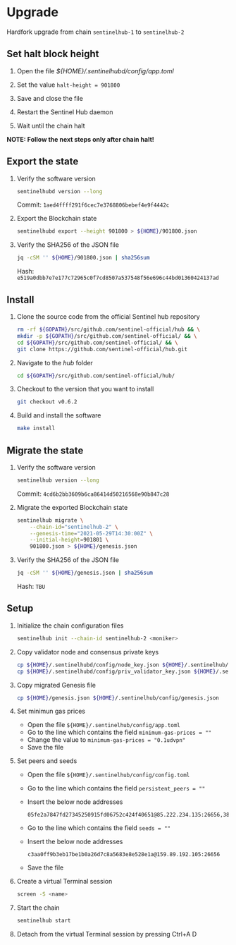# Upgrade

Hardfork upgrade from chain `sentinelhub-1` to `sentinelhub-2`

## Set halt block height

1. Open the file _${HOME}/.sentinelhubd/config/app.toml_

2. Set the value `halt-height = 901800`

3. Save and close the file

4. Restart the Sentinel Hub daemon

5. Wait until the chain halt

__NOTE: Follow the next steps only after chain halt!__

## Export the state

1. Verify the software version

    ``` sh
    sentinelhubd version --long
    ```

    Commit: `1aed4ffff291f6cec7e3768806bebef4e9f4442c`

2. Export the Blockchain state

    ``` sh
    sentinelhubd export --height 901800 > ${HOME}/901800.json
    ```

3. Verify the SHA256 of the JSON file

    ``` sh
    jq -cSM '' ${HOME}/901800.json | sha256sum
    ```

    Hash: `e519a0dbb7e7e177c72965c0f7cd8507a537548f56e696c44bd01360424137ad`

## Install

1. Clone the source code from the official Sentinel hub repository

    ``` sh
    rm -rf ${GOPATH}/src/github.com/sentinel-official/hub && \
    mkdir -p ${GOPATH}/src/github.com/sentinel-official/ && \
    cd ${GOPATH}/src/github.com/sentinel-official/ && \
    git clone https://github.com/sentinel-official/hub.git
    ```

2. Navigate to the _hub_ folder

    ``` sh
    cd ${GOPATH}/src/github.com/sentinel-official/hub/
    ```

3. Checkout to the version that you want to install

    ``` sh
    git checkout v0.6.2
    ```

4. Build and install the software

    ``` sh
    make install
    ```

## Migrate the state

1. Verify the software version

    ``` sh
    sentinelhub version --long
    ```

    Commit: `4cd6b2bb3609b6ca86414d50216568e90b847c28`

2. Migrate the exported Blockchain state

    ``` sh
    sentinelhub migrate \
        --chain-id="sentinelhub-2" \
        --genesis-time="2021-05-29T14:30:00Z" \
        --initial-height=901801 \
        901800.json > ${HOME}/genesis.json
    ```

3. Verify the SHA256 of the JSON file

    ``` sh
    jq -cSM '' ${HOME}/genesis.json | sha256sum
    ```

    Hash: `TBU`

## Setup

1. Initialize the chain configuration files

    ``` sh
    sentinelhub init --chain-id sentinelhub-2 <moniker>
    ```

2. Copy validator node and consensus private keys

    ``` sh
    cp ${HOME}/.sentinelhubd/config/node_key.json ${HOME}/.sentinelhub/config/node_key.json
    cp ${HOME}/.sentinelhubd/config/priv_validator_key.json ${HOME}/.sentinelhub/config/priv_validator_key.json
    ```

3. Copy migrated Genesis file

    ``` sh
    cp ${HOME}/genesis.json ${HOME}/.sentinelhub/config/genesis.json
    ```

4. Set minimun gas prices

    * Open the file `${HOME}/.sentinelhub/config/app.toml`
    * Go to the line which contains the field `minimum-gas-prices = ""`
    * Change the value to `minimum-gas-prices = "0.1udvpn"`
    * Save the file

5. Set peers and seeds

    * Open the file `${HOME}/.sentinelhub/config/config.toml`
    * Go to the line which contains the field `persistent_peers = ""`
    * Insert the below node addresses

        ``` text
        05fe2a7847fd27345250915fd06752c424f40651@85.222.234.135:26656,387027e3b1180d3a619cbbf3462704a490785963@54.176.90.228:26656,63bd9cfce0f0d274aad5b166dd06d829021aec43@121.78.247.243:56656,855807cc6a919c22ec943050ebb5c80b23724ed0@3.239.11.246:26656,8caefbf8f4318ecc93f2c901cf11470e4a16c818@161.97.135.122:26656,9174af5f16f74660cccf49f893d243949af45f7f@54.177.29.46:26656,9fa528bd2b9e7c80724a1d8a4e1a2a8a83e7d123@142.93.72.221:26656,a77f6a094578dad899e2f40e0626b4c6d4705311@3.36.165.232:26656,bd45a11390d16d128a9eeea3935b53d7a1a3c120@15.236.127.69:26656,cdb8dd7628460a546ce1594ca0bc0c20366514cf@34.72.64.178:26656,d1efceccb04ded9a604e5235f76da86872157d68@161.97.149.223:26656,e00b23444cc8dbb353d5faa765ab36cfc0116b57@83.60.98.134:28685,e5ee89bd4fc371c6a0e66d2b8daefd891b6b87b5@157.90.117.58:26656,f7ceb735606f90df7eb6cd987641876955b6e325@46.4.55.150:36656
        ```

    * Go to the line which contains the field `seeds = ""`
    * Insert the below node addresses

        ``` text
        c3aa0ff9b3eb17be1b0a26d7c8a5683e8e528e1a@159.89.192.105:26656
        ```

    * Save the file

6. Create a virtual Terminal session

    ``` sh
    screen -S <name>
    ```

7. Start the chain

    ``` sh
    sentinelhub start
    ```

8. Detach from the virtual Terminal session by pressing Ctrl+A D
